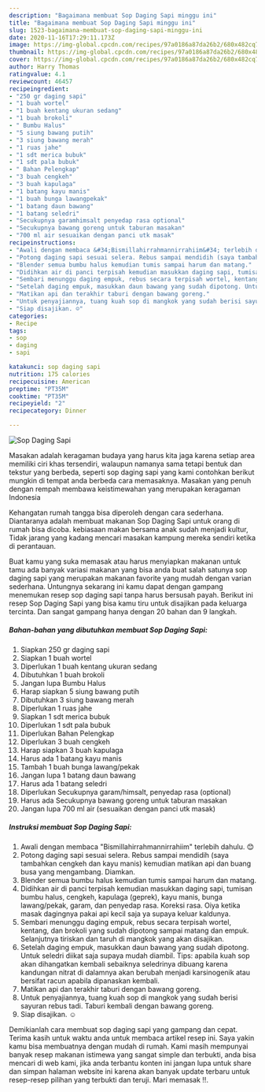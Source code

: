 ```yaml
---
description: "Bagaimana membuat Sop Daging Sapi minggu ini"
title: "Bagaimana membuat Sop Daging Sapi minggu ini"
slug: 1523-bagaimana-membuat-sop-daging-sapi-minggu-ini
date: 2020-11-16T17:29:11.173Z
image: https://img-global.cpcdn.com/recipes/97a0186a87da26b2/680x482cq70/sop-daging-sapi-foto-resep-utama.jpg
thumbnail: https://img-global.cpcdn.com/recipes/97a0186a87da26b2/680x482cq70/sop-daging-sapi-foto-resep-utama.jpg
cover: https://img-global.cpcdn.com/recipes/97a0186a87da26b2/680x482cq70/sop-daging-sapi-foto-resep-utama.jpg
author: Harry Thomas
ratingvalue: 4.1
reviewcount: 46457
recipeingredient:
- "250 gr daging sapi"
- "1 buah wortel"
- "1 buah kentang ukuran sedang"
- "1 buah brokoli"
- " Bumbu Halus"
- "5 siung bawang putih"
- "3 siung bawang merah"
- "1 ruas jahe"
- "1 sdt merica bubuk"
- "1 sdt pala bubuk"
- " Bahan Pelengkap"
- "3 buah cengkeh"
- "3 buah kapulaga"
- "1 batang kayu manis"
- "1 buah bunga lawangpekak"
- "1 batang daun bawang"
- "1 batang seledri"
- "Secukupnya garamhimsalt penyedap rasa optional"
- "Secukupnya bawang goreng untuk taburan masakan"
- "700 ml air sesuaikan dengan panci utk masak"
recipeinstructions:
- "Awali dengan membaca &#34;Bismillahirrahmannirrahiim&#34; terlebih dahulu. 😊"
- "Potong daging sapi sesuai selera. Rebus sampai mendidih (saya tambahkan cengkeh dan kayu manis) kemudian matikan api dan buang busa yang mengambang. Diamkan."
- "Blender semua bumbu halus kemudian tumis sampai harum dan matang."
- "Didihkan air di panci terpisah kemudian masukkan daging sapi, tumisan bumbu halus, cengkeh, kapulaga (geprek), kayu manis, bunga lawang/pekak, garam, dan penyedap rasa. Koreksi rasa. Oiya ketika masak dagingnya pakai api kecil saja ya supaya keluar kaldunya."
- "Sembari menunggu daging empuk, rebus secara terpisah wortel, kentang, dan brokoli yang sudah dipotong sampai matang dan empuk. Selanjutnya tiriskan dan taruh di mangkok yang akan disajikan."
- "Setelah daging empuk, masukkan daun bawang yang sudah dipotong. Untuk seledri diikat saja supaya mudah diambil. Tips: apabila kuah sop akan dihangatkan kembali sebaiknya seledrinya dibuang karena kandungan nitrat di dalamnya akan berubah menjadi karsinogenik atau bersifat racun apabila dipanaskan kembali."
- "Matikan api dan terakhir taburi dengan bawang goreng."
- "Untuk penyajiannya, tuang kuah sop di mangkok yang sudah berisi sayuran rebus tadi. Taburi kembali dengan bawang goreng."
- "Siap disajikan. ☺"
categories:
- Recipe
tags:
- sop
- daging
- sapi

katakunci: sop daging sapi 
nutrition: 175 calories
recipecuisine: American
preptime: "PT35M"
cooktime: "PT35M"
recipeyield: "2"
recipecategory: Dinner

---
```



![Sop Daging Sapi](https://img-global.cpcdn.com/recipes/97a0186a87da26b2/680x482cq70/sop-daging-sapi-foto-resep-utama.jpg)

Masakan adalah keragaman budaya yang harus kita jaga karena setiap area memiliki ciri khas tersendiri, walaupun namanya sama tetapi bentuk dan tekstur yang berbeda, seperti sop daging sapi yang kami contohkan berikut mungkin di tempat anda berbeda cara memasaknya. Masakan yang penuh dengan rempah membawa keistimewahan yang merupakan keragaman Indonesia

Kehangatan rumah tangga bisa diperoleh dengan cara sederhana. Diantaranya adalah membuat makanan Sop Daging Sapi untuk orang di rumah bisa dicoba. kebiasaan makan bersama anak sudah menjadi kultur, Tidak jarang yang kadang mencari masakan kampung mereka sendiri ketika di perantauan.



Buat kamu yang suka memasak atau harus menyiapkan makanan untuk tamu ada banyak variasi makanan yang bisa anda buat salah satunya sop daging sapi yang merupakan makanan favorite yang mudah dengan varian sederhana. Untungnya sekarang ini kamu dapat dengan gampang menemukan resep sop daging sapi tanpa harus bersusah payah.
Berikut ini resep Sop Daging Sapi yang bisa kamu tiru untuk disajikan pada keluarga tercinta. Dan sangat gampang hanya dengan 20 bahan dan 9 langkah.


<!--inarticleads1-->

##### Bahan-bahan yang dibutuhkan membuat Sop Daging Sapi:

1. Siapkan 250 gr daging sapi
1. Siapkan 1 buah wortel
1. Diperlukan 1 buah kentang ukuran sedang
1. Dibutuhkan 1 buah brokoli
1. Jangan lupa  Bumbu Halus
1. Harap siapkan 5 siung bawang putih
1. Dibutuhkan 3 siung bawang merah
1. Diperlukan 1 ruas jahe
1. Siapkan 1 sdt merica bubuk
1. Diperlukan 1 sdt pala bubuk
1. Diperlukan  Bahan Pelengkap
1. Diperlukan 3 buah cengkeh
1. Harap siapkan 3 buah kapulaga
1. Harus ada 1 batang kayu manis
1. Tambah 1 buah bunga lawang/pekak
1. Jangan lupa 1 batang daun bawang
1. Harus ada 1 batang seledri
1. Diperlukan Secukupnya garam/himsalt, penyedap rasa (optional)
1. Harus ada Secukupnya bawang goreng untuk taburan masakan
1. Jangan lupa 700 ml air (sesuaikan dengan panci utk masak)




<!--inarticleads2-->

##### Instruksi membuat  Sop Daging Sapi:

1. Awali dengan membaca &#34;Bismillahirrahmannirrahiim&#34; terlebih dahulu. 😊
1. Potong daging sapi sesuai selera. Rebus sampai mendidih (saya tambahkan cengkeh dan kayu manis) kemudian matikan api dan buang busa yang mengambang. Diamkan.
1. Blender semua bumbu halus kemudian tumis sampai harum dan matang.
1. Didihkan air di panci terpisah kemudian masukkan daging sapi, tumisan bumbu halus, cengkeh, kapulaga (geprek), kayu manis, bunga lawang/pekak, garam, dan penyedap rasa. Koreksi rasa. Oiya ketika masak dagingnya pakai api kecil saja ya supaya keluar kaldunya.
1. Sembari menunggu daging empuk, rebus secara terpisah wortel, kentang, dan brokoli yang sudah dipotong sampai matang dan empuk. Selanjutnya tiriskan dan taruh di mangkok yang akan disajikan.
1. Setelah daging empuk, masukkan daun bawang yang sudah dipotong. Untuk seledri diikat saja supaya mudah diambil. Tips: apabila kuah sop akan dihangatkan kembali sebaiknya seledrinya dibuang karena kandungan nitrat di dalamnya akan berubah menjadi karsinogenik atau bersifat racun apabila dipanaskan kembali.
1. Matikan api dan terakhir taburi dengan bawang goreng.
1. Untuk penyajiannya, tuang kuah sop di mangkok yang sudah berisi sayuran rebus tadi. Taburi kembali dengan bawang goreng.
1. Siap disajikan. ☺




Demikianlah cara membuat sop daging sapi yang gampang dan cepat. Terima kasih untuk waktu anda untuk membaca artikel resep ini. Saya yakin kamu bisa membuatnya dengan mudah di rumah. Kami masih mempunyai banyak resep makanan istimewa yang sangat simple dan terbukti, anda bisa mencari di web kami, jika anda terbantu konten ini jangan lupa untuk share dan simpan halaman website ini karena akan banyak update terbaru untuk resep-resep pilihan yang terbukti dan teruji. Mari memasak !!. 
